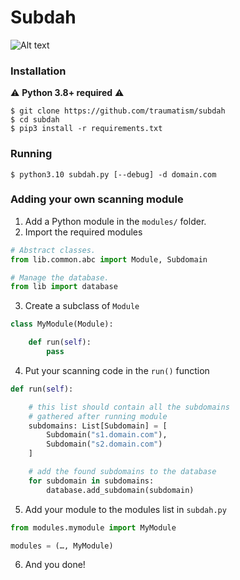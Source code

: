 # Subdah

![Alt text](./preview.svg)


### Installation

⚠️ **Python 3.8+ required** ⚠️

```
$ git clone https://github.com/traumatism/subdah
$ cd subdah
$ pip3 install -r requirements.txt
```

### Running

```
$ python3.10 subdah.py [--debug] -d domain.com
```

### Adding your own scanning module

1. Add a Python module in the `modules/` folder.
2. Import the required modules
```python
# Abstract classes.
from lib.common.abc import Module, Subdomain

# Manage the database.
from lib import database
```
3. Create a subclass of `Module`
```python
class MyModule(Module):

    def run(self):
        pass
```
4. Put your scanning code in the `run()` function
```python
def run(self):

    # this list should contain all the subdomains
    # gathered after running module
    subdomains: List[Subdomain] = [
        Subdomain("s1.domain.com"), 
        Subdomain("s2.domain.com")
    ]

    # add the found subdomains to the database
    for subdomain in subdomains:
        database.add_subdomain(subdomain)
```
5. Add your module to the modules list in `subdah.py`
```python
from modules.mymodule import MyModule

modules = (…, MyModule)

```
6. And you done!
